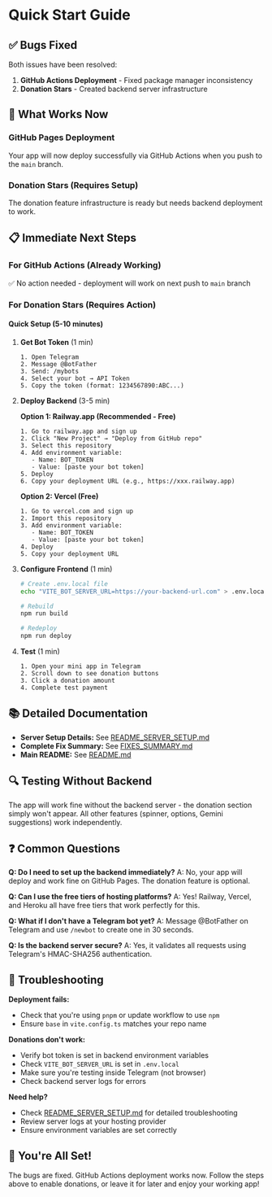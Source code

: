# Quick Start Guide

## ✅ Bugs Fixed

Both issues have been resolved:

1. **GitHub Actions Deployment** - Fixed package manager inconsistency
2. **Donation Stars** - Created backend server infrastructure

## 🚀 What Works Now

### GitHub Pages Deployment
Your app will now deploy successfully via GitHub Actions when you push to the `main` branch.

### Donation Stars (Requires Setup)
The donation feature infrastructure is ready but needs backend deployment to work.

## 📋 Immediate Next Steps

### For GitHub Actions (Already Working)
✅ No action needed - deployment will work on next push to `main` branch

### For Donation Stars (Requires Action)

#### Quick Setup (5-10 minutes)

1. **Get Bot Token** (1 min)
   ```
   1. Open Telegram
   2. Message @BotFather
   3. Send: /mybots
   4. Select your bot → API Token
   5. Copy the token (format: 1234567890:ABC...)
   ```

2. **Deploy Backend** (3-5 min)
   
   **Option 1: Railway.app (Recommended - Free)**
   ```
   1. Go to railway.app and sign up
   2. Click "New Project" → "Deploy from GitHub repo"
   3. Select this repository
   4. Add environment variable:
      - Name: BOT_TOKEN
      - Value: [paste your bot token]
   5. Deploy
   6. Copy your deployment URL (e.g., https://xxx.railway.app)
   ```

   **Option 2: Vercel (Free)**
   ```
   1. Go to vercel.com and sign up
   2. Import this repository
   3. Add environment variable:
      - Name: BOT_TOKEN
      - Value: [paste your bot token]
   4. Deploy
   5. Copy your deployment URL
   ```

3. **Configure Frontend** (1 min)
   ```bash
   # Create .env.local file
   echo "VITE_BOT_SERVER_URL=https://your-backend-url.com" > .env.local
   
   # Rebuild
   npm run build
   
   # Redeploy
   npm run deploy
   ```

4. **Test** (1 min)
   ```
   1. Open your mini app in Telegram
   2. Scroll down to see donation buttons
   3. Click a donation amount
   4. Complete test payment
   ```

## 📚 Detailed Documentation

- **Server Setup Details:** See [README_SERVER_SETUP.md](./README_SERVER_SETUP.md)
- **Complete Fix Summary:** See [FIXES_SUMMARY.md](./FIXES_SUMMARY.md)
- **Main README:** See [README.md](./README.md)

## 🔍 Testing Without Backend

The app will work fine without the backend server - the donation section simply won't appear. All other features (spinner, options, Gemini suggestions) work independently.

## ❓ Common Questions

**Q: Do I need to set up the backend immediately?**
A: No, your app will deploy and work fine on GitHub Pages. The donation feature is optional.

**Q: Can I use the free tiers of hosting platforms?**
A: Yes! Railway, Vercel, and Heroku all have free tiers that work perfectly for this.

**Q: What if I don't have a Telegram bot yet?**
A: Message @BotFather on Telegram and use `/newbot` to create one in 30 seconds.

**Q: Is the backend server secure?**
A: Yes, it validates all requests using Telegram's HMAC-SHA256 authentication.

## 🐛 Troubleshooting

**Deployment fails:**
- Check that you're using `pnpm` or update workflow to use `npm`
- Ensure `base` in `vite.config.ts` matches your repo name

**Donations don't work:**
- Verify bot token is set in backend environment variables
- Check `VITE_BOT_SERVER_URL` is set in `.env.local`
- Make sure you're testing inside Telegram (not browser)
- Check backend server logs for errors

**Need help?**
- Check [README_SERVER_SETUP.md](./README_SERVER_SETUP.md) for detailed troubleshooting
- Review server logs at your hosting provider
- Ensure environment variables are set correctly

## 🎉 You're All Set!

The bugs are fixed. GitHub Actions deployment works now. Follow the steps above to enable donations, or leave it for later and enjoy your working app!
